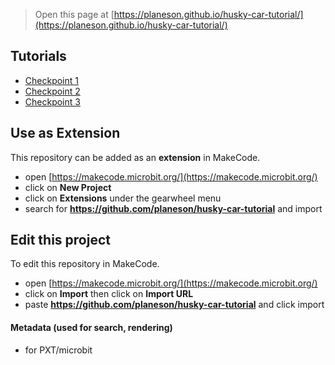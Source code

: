 
> Open this page at [https://planeson.github.io/husky-car-tutorial/](https://planeson.github.io/husky-car-tutorial/)

## Tutorials

* [Checkpoint 1](/husky-car-tutorial/cp1)
* [Checkpoint 2](/husky-car-tutorial/cp2)
* [Checkpoint 3](/husky-car-tutorial/cp3)

## Use as Extension

This repository can be added as an **extension** in MakeCode.

* open [https://makecode.microbit.org/](https://makecode.microbit.org/)
* click on **New Project**
* click on **Extensions** under the gearwheel menu
* search for **https://github.com/planeson/husky-car-tutorial** and import

## Edit this project

To edit this repository in MakeCode.

* open [https://makecode.microbit.org/](https://makecode.microbit.org/)
* click on **Import** then click on **Import URL**
* paste **https://github.com/planeson/husky-car-tutorial** and click import

#### Metadata (used for search, rendering)

* for PXT/microbit
<script src="https://makecode.com/gh-pages-embed.js"></script><script>makeCodeRender("{{ site.makecode.home_url }}", "{{ site.github.owner_name }}/{{ site.github.repository_name }}");</script>
